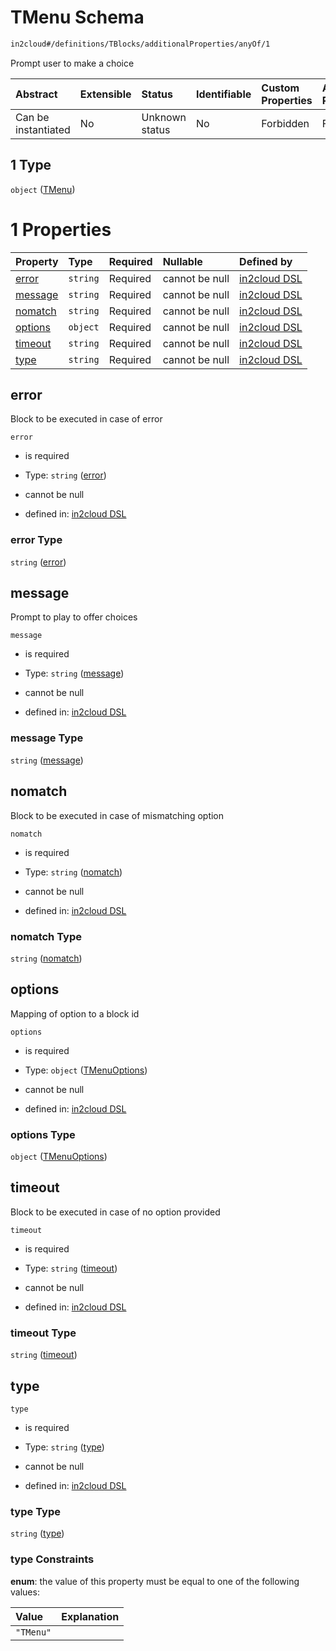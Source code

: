 # TMenu Schema

```txt
in2cloud#/definitions/TBlocks/additionalProperties/anyOf/1
```

Prompt user to make a choice

| Abstract            | Extensible | Status         | Identifiable | Custom Properties | Additional Properties | Access Restrictions | Defined In                                                                     |
| :------------------ | :--------- | :------------- | :----------- | :---------------- | :-------------------- | :------------------ | :----------------------------------------------------------------------------- |
| Can be instantiated | No         | Unknown status | No           | Forbidden         | Forbidden             | none                | [TDSLRoot.schema.json*](../schema/TDSLRoot.schema.json "open original schema") |

## 1 Type

`object` ([TMenu](tdslroot-definitions-tmenu.md))

# 1 Properties

| Property            | Type     | Required | Nullable       | Defined by                                                                                                        |
| :------------------ | :------- | :------- | :------------- | :---------------------------------------------------------------------------------------------------------------- |
| [error](#error)     | `string` | Required | cannot be null | [in2cloud DSL](tdslroot-definitions-tmenu-properties-error.md "in2cloud#/definitions/TMenu/properties/error")     |
| [message](#message) | `string` | Required | cannot be null | [in2cloud DSL](tdslroot-definitions-tmenu-properties-message.md "in2cloud#/definitions/TMenu/properties/message") |
| [nomatch](#nomatch) | `string` | Required | cannot be null | [in2cloud DSL](tdslroot-definitions-tmenu-properties-nomatch.md "in2cloud#/definitions/TMenu/properties/nomatch") |
| [options](#options) | `object` | Required | cannot be null | [in2cloud DSL](tdslroot-definitions-tmenuoptions.md "in2cloud#/definitions/TMenu/properties/options")             |
| [timeout](#timeout) | `string` | Required | cannot be null | [in2cloud DSL](tdslroot-definitions-tmenu-properties-timeout.md "in2cloud#/definitions/TMenu/properties/timeout") |
| [type](#type)       | `string` | Required | cannot be null | [in2cloud DSL](tdslroot-definitions-tmenu-properties-type.md "in2cloud#/definitions/TMenu/properties/type")       |

## error

Block to be executed in case of error

`error`

*   is required

*   Type: `string` ([error](tdslroot-definitions-tmenu-properties-error.md))

*   cannot be null

*   defined in: [in2cloud DSL](tdslroot-definitions-tmenu-properties-error.md "in2cloud#/definitions/TMenu/properties/error")

### error Type

`string` ([error](tdslroot-definitions-tmenu-properties-error.md))

## message

Prompt to play to offer choices

`message`

*   is required

*   Type: `string` ([message](tdslroot-definitions-tmenu-properties-message.md))

*   cannot be null

*   defined in: [in2cloud DSL](tdslroot-definitions-tmenu-properties-message.md "in2cloud#/definitions/TMenu/properties/message")

### message Type

`string` ([message](tdslroot-definitions-tmenu-properties-message.md))

## nomatch

Block to be executed in case of mismatching option

`nomatch`

*   is required

*   Type: `string` ([nomatch](tdslroot-definitions-tmenu-properties-nomatch.md))

*   cannot be null

*   defined in: [in2cloud DSL](tdslroot-definitions-tmenu-properties-nomatch.md "in2cloud#/definitions/TMenu/properties/nomatch")

### nomatch Type

`string` ([nomatch](tdslroot-definitions-tmenu-properties-nomatch.md))

## options

Mapping of option to a block id

`options`

*   is required

*   Type: `object` ([TMenuOptions](tdslroot-definitions-tmenuoptions.md))

*   cannot be null

*   defined in: [in2cloud DSL](tdslroot-definitions-tmenuoptions.md "in2cloud#/definitions/TMenu/properties/options")

### options Type

`object` ([TMenuOptions](tdslroot-definitions-tmenuoptions.md))

## timeout

Block to be executed in case of no option provided

`timeout`

*   is required

*   Type: `string` ([timeout](tdslroot-definitions-tmenu-properties-timeout.md))

*   cannot be null

*   defined in: [in2cloud DSL](tdslroot-definitions-tmenu-properties-timeout.md "in2cloud#/definitions/TMenu/properties/timeout")

### timeout Type

`string` ([timeout](tdslroot-definitions-tmenu-properties-timeout.md))

## type



`type`

*   is required

*   Type: `string` ([type](tdslroot-definitions-tmenu-properties-type.md))

*   cannot be null

*   defined in: [in2cloud DSL](tdslroot-definitions-tmenu-properties-type.md "in2cloud#/definitions/TMenu/properties/type")

### type Type

`string` ([type](tdslroot-definitions-tmenu-properties-type.md))

### type Constraints

**enum**: the value of this property must be equal to one of the following values:

| Value     | Explanation |
| :-------- | :---------- |
| `"TMenu"` |             |
